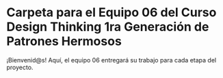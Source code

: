 # Carpeta para el Equipo 06 del Curso Design Thinking 1ra Generación de Patrones Hermosos

¡Bienvenid@s!
Aquí, el equipo 06 entregará su trabajo para cada etapa del proyecto.
